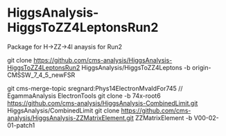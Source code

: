 # HiggsAnalysis-HiggsToZZ4LeptonsRun2
Package for  H->ZZ->4l anaysis for Run2

git clone https://github.com/cms-analysis/HiggsAnalysis-HiggsToZZ4LeptonsRun2 HiggsAnalysis/HiggsToZZ4Leptons -b origin-CMSSW_7_4_5_newFSR

git cms-merge-topic sregnard:Phys14ElectronMvaIdFor745 // EgammaAnalysis ElectronTools 
git clone -b 74x-root6 https://github.com/cms-analysis/HiggsAnalysis-CombinedLimit.git HiggsAnalysis/CombinedLimit 
git clone https://github.com/cms-analysis/HiggsAnalysis-ZZMatrixElement.git ZZMatrixElement -b V00-02-01-patch1
